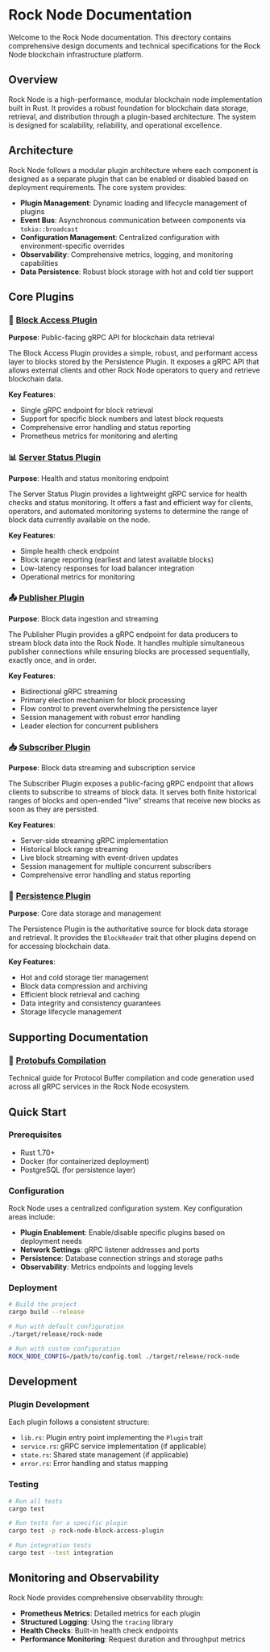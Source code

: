 # Rock Node Documentation

Welcome to the Rock Node documentation. This directory contains comprehensive design documents and technical specifications for the Rock Node blockchain infrastructure platform.

## Overview

Rock Node is a high-performance, modular blockchain node implementation built in Rust. It provides a robust foundation for blockchain data storage, retrieval, and distribution through a plugin-based architecture. The system is designed for scalability, reliability, and operational excellence.

## Architecture

Rock Node follows a modular plugin architecture where each component is designed as a separate plugin that can be enabled or disabled based on deployment requirements. The core system provides:

- **Plugin Management**: Dynamic loading and lifecycle management of plugins
- **Event Bus**: Asynchronous communication between components via `tokio::broadcast`
- **Configuration Management**: Centralized configuration with environment-specific overrides
- **Observability**: Comprehensive metrics, logging, and monitoring capabilities
- **Data Persistence**: Robust block storage with hot and cold tier support

## Core Plugins

### 🔗 [Block Access Plugin](block-access/design-doc.md)
**Purpose**: Public-facing gRPC API for blockchain data retrieval

The Block Access Plugin provides a simple, robust, and performant access layer to blocks stored by the Persistence Plugin. It exposes a gRPC API that allows external clients and other Rock Node operators to query and retrieve blockchain data.

**Key Features**:
- Single gRPC endpoint for block retrieval
- Support for specific block numbers and latest block requests
- Comprehensive error handling and status reporting
- Prometheus metrics for monitoring and alerting

### 📊 [Server Status Plugin](server-status/design-doc.md)
**Purpose**: Health and status monitoring endpoint

The Server Status Plugin provides a lightweight gRPC service for health checks and status monitoring. It offers a fast and efficient way for clients, operators, and automated monitoring systems to determine the range of block data currently available on the node.

**Key Features**:
- Simple health check endpoint
- Block range reporting (earliest and latest available blocks)
- Low-latency responses for load balancer integration
- Operational metrics for monitoring

### 📤 [Publisher Plugin](publisher/design-doc.md)
**Purpose**: Block data ingestion and streaming

The Publisher Plugin provides a gRPC endpoint for data producers to stream block data into the Rock Node. It handles multiple simultaneous publisher connections while ensuring blocks are processed sequentially, exactly once, and in order.

**Key Features**:
- Bidirectional gRPC streaming
- Primary election mechanism for block processing
- Flow control to prevent overwhelming the persistence layer
- Session management with robust error handling
- Leader election for concurrent publishers

### 📥 [Subscriber Plugin](subscriber/design-doc.md)
**Purpose**: Block data streaming and subscription service

The Subscriber Plugin exposes a public-facing gRPC endpoint that allows clients to subscribe to streams of block data. It serves both finite historical ranges of blocks and open-ended "live" streams that receive new blocks as soon as they are persisted.

**Key Features**:
- Server-side streaming gRPC implementation
- Historical block range streaming
- Live block streaming with event-driven updates
- Session management for multiple concurrent subscribers
- Comprehensive error handling and status reporting

### 💾 [Persistence Plugin](persistence/design-doc.md)
**Purpose**: Core data storage and management

The Persistence Plugin is the authoritative source for block data storage and retrieval. It provides the `BlockReader` trait that other plugins depend on for accessing blockchain data.

**Key Features**:
- Hot and cold storage tier management
- Block data compression and archiving
- Efficient block retrieval and caching
- Data integrity and consistency guarantees
- Storage lifecycle management

## Supporting Documentation

### 🔧 [Protobufs Compilation](protobufs/protobufs-compilation.md)
Technical guide for Protocol Buffer compilation and code generation used across all gRPC services in the Rock Node ecosystem.

## Quick Start

### Prerequisites
- Rust 1.70+ 
- Docker (for containerized deployment)
- PostgreSQL (for persistence layer)

### Configuration
Rock Node uses a centralized configuration system. Key configuration areas include:

- **Plugin Enablement**: Enable/disable specific plugins based on deployment needs
- **Network Settings**: gRPC listener addresses and ports
- **Persistence**: Database connection strings and storage paths
- **Observability**: Metrics endpoints and logging levels

### Deployment
```bash
# Build the project
cargo build --release

# Run with default configuration
./target/release/rock-node

# Run with custom configuration
ROCK_NODE_CONFIG=/path/to/config.toml ./target/release/rock-node
```

## Development

### Plugin Development
Each plugin follows a consistent structure:
- `lib.rs`: Plugin entry point implementing the `Plugin` trait
- `service.rs`: gRPC service implementation (if applicable)
- `state.rs`: Shared state management (if applicable)
- `error.rs`: Error handling and status mapping

### Testing
```bash
# Run all tests
cargo test

# Run tests for a specific plugin
cargo test -p rock-node-block-access-plugin

# Run integration tests
cargo test --test integration
```

## Monitoring and Observability

Rock Node provides comprehensive observability through:

- **Prometheus Metrics**: Detailed metrics for each plugin
- **Structured Logging**: Using the `tracing` library
- **Health Checks**: Built-in health check endpoints
- **Performance Monitoring**: Request duration and throughput metrics
